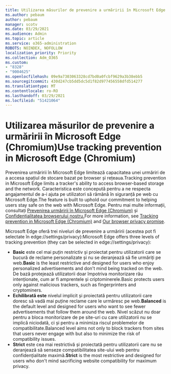 ```yaml
---
title: Utilizarea măsurilor de prevenire a urmăririi în Microsoft Edge (Chromium)
ms.author: pebaum
author: pebaum
manager: scotv
ms.date: 03/29/2021
ms.audience: Admin
ms.topic: article
ms.service: o365-administration
ROBOTS: NOINDEX, NOFOLLOW
localization_priority: Priority
ms.collection: Adm_O365
ms.custom:
- "8328"
- "9004625"
ms.openlocfilehash: 09e9a7303063328cd7bd0a0fcbf9629a3b38ebb5
ms.sourcegitcommit: 430d247cb5dd5dc5d1f82d977456558dfd514277
ms.translationtype: MT
ms.contentlocale: ro-RO
ms.lasthandoff: 03/29/2021
ms.locfileid: "51421064"
---
```

# <a name="use-tracking-prevention-in-microsoft-edge-chromium"></a><span data-ttu-id="061b8-102">Utilizarea măsurilor de prevenire a urmăririi în Microsoft Edge (Chromium)</span><span class="sxs-lookup"><span data-stu-id="061b8-102">Use tracking prevention in Microsoft Edge (Chromium)</span></span>

<span data-ttu-id="061b8-103">Prevenirea urmăririi în Microsoft Edge limitează capacitatea unei urmăriri de a accesa spațiul de stocare bazat pe browser și rețeaua.</span><span class="sxs-lookup"><span data-stu-id="061b8-103">Tracking prevention in Microsoft Edge limits a tracker's ability to access browser-based storage and the network.</span></span> <span data-ttu-id="061b8-104">Caracteristica este concepută pentru a ne respecta angajamentul de a-i ajuta pe utilizatori să rămână în siguranță pe web cu Microsoft Edge.</span><span class="sxs-lookup"><span data-stu-id="061b8-104">The feature is built to uphold our commitment to helping users stay safe on the web with Microsoft Edge.</span></span> <span data-ttu-id="061b8-105">Pentru mai multe informații, consultați [Prevenirea urmăririi în Microsoft Edge (Chromium)](https://go.microsoft.com/fwlink/?linkid=2135435) și [Confidențialitatea browserului nostru.](https://go.microsoft.com/fwlink/?linkid=2135350)</span><span class="sxs-lookup"><span data-stu-id="061b8-105">For more information, see [Tracking prevention in Microsoft Edge (Chromium)](https://go.microsoft.com/fwlink/?linkid=2135435) and [Our browser privacy promise](https://go.microsoft.com/fwlink/?linkid=2135350).</span></span>

<span data-ttu-id="061b8-106">Microsoft Edge oferă trei niveluri de prevenire a urmăririi (acestea pot fi selectate în edge://settings/privacy):</span><span class="sxs-lookup"><span data-stu-id="061b8-106">Microsoft Edge offers three levels of tracking prevention (they can be selected in edge://settings/privacy):</span></span>

- <span data-ttu-id="061b8-107">**Basic** este cel mai puțin restrictiv și proiectat pentru utilizatorii care se bucură de reclame personalizate și nu se deranjează să fie urmăriți pe web.</span><span class="sxs-lookup"><span data-stu-id="061b8-107">**Basic** is the least restrictive and designed for users who enjoy personalized advertisements and don't mind being tracked on the web.</span></span> <span data-ttu-id="061b8-108">De bază protejează utilizatorii doar împotriva monitorizare rău intenționate, cum ar fi amprentele și criptominerele.</span><span class="sxs-lookup"><span data-stu-id="061b8-108">Basic protects users only against malicious trackers, such as fingerprinters and cryptominers.</span></span>
- <span data-ttu-id="061b8-109">**Echilibrată este** nivelul implicit și proiectată pentru utilizatorii care doresc să vadă mai puține reclame care le urmăresc pe web.</span><span class="sxs-lookup"><span data-stu-id="061b8-109">**Balanced** is the default level and designed for users who want to see fewer advertisements that follow them around the web.</span></span> <span data-ttu-id="061b8-110">Nivel scăzut nu doar pentru a bloca monitorizare de pe site-uri cu care utilizatorii nu se implică niciodată, ci și pentru a minimiza riscul problemelor de compatibilitate.</span><span class="sxs-lookup"><span data-stu-id="061b8-110">Balanced level aims not only to block trackers from sites that users never engage with but also to minimize the risk of compatibility issues.</span></span>
- <span data-ttu-id="061b8-111">**Strict** este cea mai restrictivă și proiectată pentru utilizatorii care nu se deranjează să senseze compatibilitatea site-ului web pentru confidențialitate maximă.</span><span class="sxs-lookup"><span data-stu-id="061b8-111">**Strict** is the most restrictive and designed for users who don't mind sacrificing website compatibility for maximum privacy.</span></span>